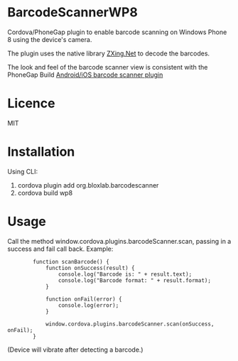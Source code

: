 BarcodeScannerWP8
=================

Cordova/PhoneGap plugin to enable barcode scanning on Windows Phone 8 using the device's camera.

The plugin uses the native library [ZXing.Net](http://zxingnet.codeplex.com/) to decode the barcodes.

The look and feel of the barcode scanner view is consistent with the PhoneGap Build [Android/iOS barcode scanner plugin](https://github.com/phonegap-build/BarcodeScanner/tree/9270025f71891b2f46a38b7bc3d1223b4955dce2)

Licence
=======
MIT

Installation
============

Using CLI:
1. cordova plugin add org.bloxlab.barcodescanner
2. cordova build wp8

Usage
=====

Call the method window.cordova.plugins.barcodeScanner.scan, passing in a success and fail call back. Example:

            function scanBarcode() {
                function onSuccess(result) {
                    console.log("Barcode is: " + result.text);
                    console.log("Barcode format: " + result.format);
                }

                function onFail(error) {
                    console.log(error);
                }

                window.cordova.plugins.barcodeScanner.scan(onSuccess, onFail);
            }


(Device will vibrate after detecting a barcode.)
